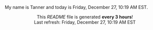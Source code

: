 My name is Tanner and today is Friday, December 27, 10:19 AM EST.

<p align="center">This <i>README</i> file is generated <b>every 3 hours</b>!</br>Last refresh: Friday, December 27, 10:19 AM EST<br /></p>
